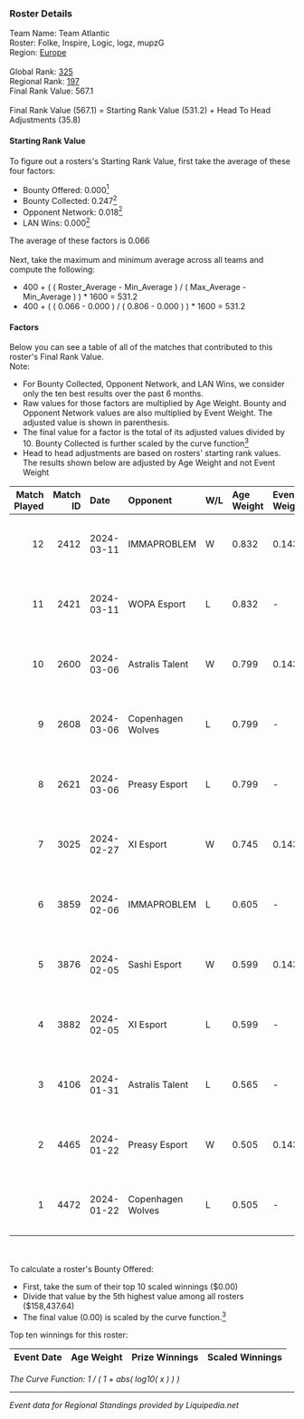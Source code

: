 ### Roster Details<br />
Team Name: Team Atlantic<br />
Roster: Folke, Inspire, Logic, logz, mupzG<br />
Region: [Europe]( ../standings_europe.md)<br />
<br />
Global Rank: [325](../standings_global.md)<br />
Regional Rank: [197]( ../standings_europe.md)<br />
Final Rank Value:  567.1<br />
<br />
Final Rank Value (567.1) = Starting Rank Value (531.2) + Head To Head Adjustments (35.8)<br />

#### Starting Rank Value<br />
To figure out a rosters's Starting Rank Value, first take the average of these four factors:<br />
- Bounty Offered: 0.000[<sup>1</sup>](#table2)
- Bounty Collected: 0.247[<sup>2</sup>](#table1)
- Opponent Network: 0.018[<sup>2</sup>](#table1)
- LAN Wins: 0.000[<sup>2</sup>](#table1)

The average of these factors is 0.066<br />
<br />
Next, take the maximum and minimum average across all teams and compute the following:<br />
- 400 + ( ( Roster_Average - Min_Average ) / ( Max_Average - Min_Average ) ) * 1600 = 531.2
- 400 + ( ( 0.066 - 0.000 ) / ( 0.806 - 0.000 ) ) * 1600 = 531.2


#### Factors<br />
Below you can see a table of all of the matches that contributed to this roster's Final Rank Value.<br />
Note:<br />

- For Bounty Collected, Opponent Network, and LAN Wins, we consider only the ten best results over the past 6 months.
- Raw values for those factors are multiplied by Age Weight. Bounty and Opponent Network values are also multiplied by Event Weight. The adjusted value is shown in parenthesis.
- The final value for a factor is the total of its adjusted values divided by 10. Bounty Collected is further scaled by the curve function[<sup>3</sup>](#curveFunction)
- Head to head adjustments are based on rosters' starting rank values. The results shown below are adjusted by Age Weight and not Event Weight
<span id="table1"></span><br />


| Match Played | Match ID | Date       | Opponent          | W/L | Age Weight | Event Weight | Bounty Collected | Opponent Network | LAN Wins      | H2H Adj. | Roster                             |
| -: | -: | :- | :- | :- | :- | :- | :- | :- | :- | -: | :- |
|           12 |     2412 | 2024-03-11 | IMMAPROBLEM       | W   | 0.832      | 0.143        | 0.000 (0.000)    | 0.136 (0.016)    | false (0.000) |    12.54 | Folke, Inspire, Logic, logz, mupzG |
|           11 |     2421 | 2024-03-11 | WOPA Esport       | L   | 0.832      | -            | -                | -                | -             |    -6.23 | Folke, Inspire, Logic, logz, mupzG |
|           10 |     2600 | 2024-03-06 | Astralis Talent   | W   | 0.799      | 0.143        | 0.030 (0.003)    | 0.613 (0.070)    | false (0.000) |    22.36 | Folke, Inspire, Logic, logz, mupzG |
|            9 |     2608 | 2024-03-06 | Copenhagen Wolves | L   | 0.799      | -            | -                | -                | -             |    -9.28 | Folke, Inspire, Logic, logz, mupzG |
|            8 |     2621 | 2024-03-06 | Preasy Esport     | L   | 0.799      | -            | -                | -                | -             |    -6.49 | Folke, Inspire, Logic, logz, mupzG |
|            7 |     3025 | 2024-02-27 | XI Esport         | W   | 0.745      | 0.143        | 0.002 (0.000)    | 0.313 (0.033)    | false (0.000) |    16.26 | Folke, Inspire, Logic, logz, mupzG |
|            6 |     3859 | 2024-02-06 | IMMAPROBLEM       | L   | 0.605      | -            | -                | -                | -             |    -9.29 | Folke, Inspire, logz, mupzG, zEden |
|            5 |     3876 | 2024-02-05 | Sashi Esport      | W   | 0.599      | 0.143        | 0.055 (0.005)    | 0.256 (0.022)    | false (0.000) |    15.47 | Folke, Inspire, logz, mupzG, zEden |
|            4 |     3882 | 2024-02-05 | XI Esport         | L   | 0.599      | -            | -                | -                | -             |    -5.52 | Folke, Inspire, logz, mupzG, zEden |
|            3 |     4106 | 2024-01-31 | Astralis Talent   | L   | 0.565      | -            | -                | -                | -             |    -1.59 | Folke, Inspire, logz, mupzG, zEden |
|            2 |     4465 | 2024-01-22 | Preasy Esport     | W   | 0.505      | 0.143        | 0.007 (0.000)    | 0.525 (0.038)    | false (0.000) |    13.12 | Folke, Inspire, logz, mupzG, zEden |
|            1 |     4472 | 2024-01-22 | Copenhagen Wolves | L   | 0.505      | -            | -                | -                | -             |    -5.53 | Folke, Inspire, logz, mupzG, zEden |

<br />
<span id="table2"></span><br />
To calculate a roster's Bounty Offered:<br />

- First, take the sum of their top 10 scaled winnings ($0.00)
- Divide that value by the 5th highest value among all rosters ($158,437.64)
- The final value (0.00) is scaled by the curve function.[<sup>3</sup>](#curveFunction)

Top ten winnings for this roster:<br />

| Event Date | Age Weight | Prize Winnings | Scaled Winnings |
| :- | -: | :- | :- |


<span id="curveFunction"></span>_The Curve Function: 1 / ( 1 + abs( log10( x ) ) )_<br />

---
_Event data for Regional Standings provided by Liquipedia.net_<br />
